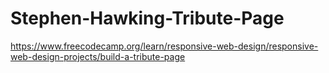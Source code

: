# Stephen-Hawking-Tribute-Page
https://www.freecodecamp.org/learn/responsive-web-design/responsive-web-design-projects/build-a-tribute-page
